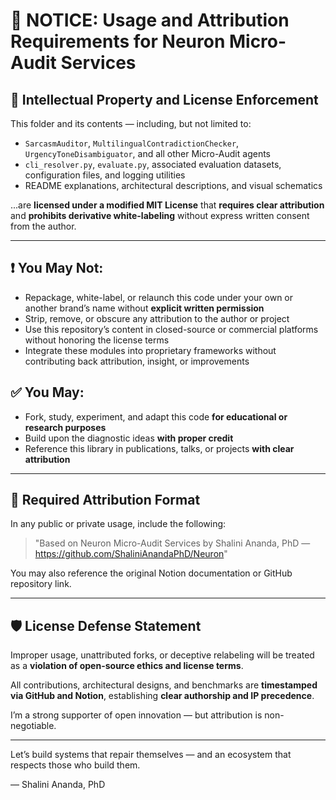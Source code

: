 # 📄 NOTICE: Usage and Attribution Requirements for Neuron Micro-Audit Services

## 🧠 Intellectual Property and License Enforcement

This folder and its contents — including, but not limited to:  
- `SarcasmAuditor`, `MultilingualContradictionChecker`, `UrgencyToneDisambiguator`, and all other Micro-Audit agents  
- `cli_resolver.py`, `evaluate.py`, associated evaluation datasets, configuration files, and logging utilities  
- README explanations, architectural descriptions, and visual schematics

...are **licensed under a modified MIT License** that **requires clear attribution** and **prohibits derivative white-labeling** without express written consent from the author.

---

## ❗ You May Not:

- Repackage, white-label, or relaunch this code under your own or another brand’s name without **explicit written permission**
- Strip, remove, or obscure any attribution to the author or project
- Use this repository’s content in closed-source or commercial platforms without honoring the license terms
- Integrate these modules into proprietary frameworks without contributing back attribution, insight, or improvements

## ✅ You May:

- Fork, study, experiment, and adapt this code **for educational or research purposes**
- Build upon the diagnostic ideas **with proper credit**
- Reference this library in publications, talks, or projects **with clear attribution**

---

## 📎 Required Attribution Format

In any public or private usage, include the following:

> "Based on Neuron Micro-Audit Services by Shalini Ananda, PhD — https://github.com/ShaliniAnandaPhD/Neuron"

You may also reference the original Notion documentation or GitHub repository link.

---

## 🛡️ License Defense Statement

Improper usage, unattributed forks, or deceptive relabeling will be treated as a **violation of open-source ethics and license terms**.

All contributions, architectural designs, and benchmarks are **timestamped via GitHub and Notion**, establishing **clear authorship and IP precedence**.

I’m a strong supporter of open innovation — but attribution is non-negotiable.

---

Let’s build systems that repair themselves — and an ecosystem that respects those who build them.

— Shalini Ananda, PhD
